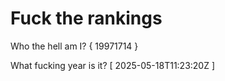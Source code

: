 # Fuck the rankings

Who the hell am I?
{ 19971714 }

What fucking year is it?
[ 2025-05-18T11:23:20Z ]
